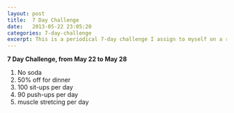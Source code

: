 ```yaml
---
layout: post
title:  7 Day Challenge
date:   2013-05-22 23:05:20
categories: 7-day-challenge
excerpt: This is a periodical 7-day challenge I assign to myself on a random basis. I will update it by the end of the challenge with the status of the challenge, such as if I finish all of the items, which one(s) of them I fail, etc.
---
```


**7 Day Challenge, from May 22 to May 28**

1. No soda
2. 50% off for dinner
3. 100 sit-ups per day
4. 90 push-ups per day
5. muscle stretcing per day
